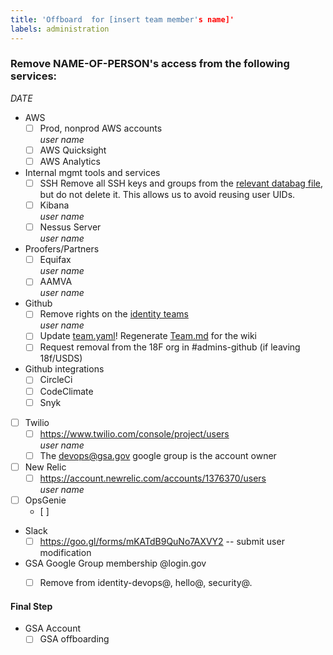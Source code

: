 ```yaml
---
title: 'Offboard  for [insert team member's name]'
labels: administration
---
```


### Remove NAME-OF-PERSON's access from the following services:
_DATE_

- AWS
   - [ ] Prod, nonprod AWS accounts  
   _user name_  
   - [ ] AWS Quicksight
   - [ ] AWS Analytics

- Internal mgmt tools and services
   - [ ] SSH
      Remove all SSH keys and groups from the [relevant databag file](https://github.com/18F/identity-devops-private/tree/master/chef/data_bags/users),
      but do not delete it. This allows us to avoid reusing user UIDs.
   - [ ] Kibana  
      _user name_  
   - [ ] Nessus Server  
      _user name_ 

- Proofers/Partners  
   - [ ] Equifax  
     _user name_ 
   - [ ] AAMVA  
      _user name_  

- Github
   - [ ] Remove rights on the [identity teams](https://github.com/orgs/18F/teams/identity-core/members)  
     _user name_ 
   - [ ] Update [team.yaml](https://github.com/18F/identity-private/blob/master/team/team.yml)! Regenerate [Team.md]() for the wiki
   - [ ] Request removal from the 18F org in #admins-github (if leaving 18f/USDS)  

- Github integrations
   - [ ] CircleCi
   - [ ] CodeClimate
   - [ ] Snyk
        
- [ ] Twilio
   - [ ] https://www.twilio.com/console/project/users  
     _user name_ 
   - [ ] The devops@gsa.gov google group is the account owner
   
- [ ] New Relic
   - [ ] https://account.newrelic.com/accounts/1376370/users  
     _user name_ 
   
- [ ] OpsGenie
   - [ ] 
      
- Slack
   - [ ] https://goo.gl/forms/mKATdB9QuNo7AXVY2 -- submit user modification
   
- GSA Google Group membership  @login.gov  
   - [ ] Remove from identity-devops@, hello@, security@.


#### Final Step
- GSA Account
   - [ ] GSA offboarding
